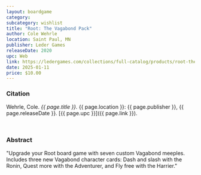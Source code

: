 ```yaml
---
layout: boardgame
category:
subcategory: wishlist
title: "Root: The Vagabond Pack"
author: Cole Wehrle
location: Saint Paul, MN
publisher: Leder Games
releaseDate: 2020
upc: Web
link: https://ledergames.com/collections/full-catalog/products/root-the-vagabond-pack
date: 2025-01-11
price: $10.00
---
```


### Citation

Wehrle, Cole. *{{ page.title }}.* {{ page.location }}: {{ page.publisher }}, {{ page.releaseDate }}. [{{ page.upc }}]({{ page.link }}).

<br>


### Abstract

"Upgrade your Root board game with seven custom Vagabond meeples. Includes three new Vagabond character cards: Dash and slash with the Ronin, Quest more with the Adventurer, and Fly free with the Harrier."
